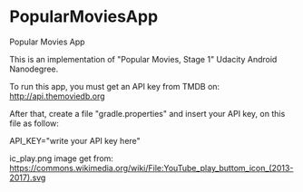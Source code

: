 # PopularMoviesApp
Popular Movies App

This is an implementation of "Popular Movies, Stage 1" Udacity Android Nanodegree.

To run this app, you must get an API key from TMDB on: http://api.themoviedb.org

After that, create a file "gradle.properties" and insert your API key, on this file as follow:

API_KEY="write your API key here"


ic_play.png image get from: https://commons.wikimedia.org/wiki/File:YouTube_play_buttom_icon_(2013-2017).svg
